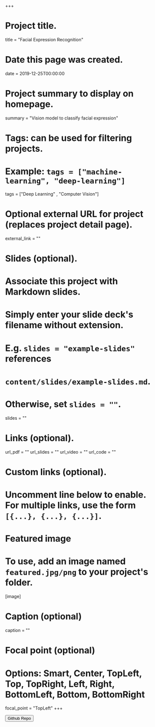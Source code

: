 +++
# Project title.
title = "Facial Expression Recognition"

# Date this page was created.
date = 2019-12-25T00:00:00

# Project summary to display on homepage.
summary = "Vision model to classify facial expression"

# Tags: can be used for filtering projects.
# Example: `tags = ["machine-learning", "deep-learning"]`
tags = ["Deep Learning" , "Computer Vision"]

# Optional external URL for project (replaces project detail page).
external_link = ""

# Slides (optional).
#   Associate this project with Markdown slides.
#   Simply enter your slide deck's filename without extension.
#   E.g. `slides = "example-slides"` references 
#   `content/slides/example-slides.md`.
#   Otherwise, set `slides = ""`.
slides = ""

# Links (optional).
url_pdf = ""
url_slides = ""
url_video = ""
url_code = ""

# Custom links (optional).
#   Uncomment line below to enable. For multiple links, use the form `[{...}, {...}, {...}]`.

# Featured image
# To use, add an image named `featured.jpg/png` to your project's folder. 
[image]
  # Caption (optional)
  caption = ""
  
  # Focal point (optional)
  # Options: Smart, Center, TopLeft, Top, TopRight, Left, Right, BottomLeft, Bottom, BottomRight
  focal_point = "TopLeft"
+++

<form action="https://github.com/abyaadrafid/Face-Expression-Recognition">
    <input type="submit" formtarget = "_blank" value="Github Repo" />
</form>